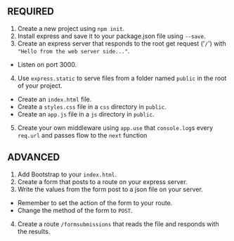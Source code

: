 ## REQUIRED

1.  Create a new project using `npm init`.
2.  Install express and save it to your package.json file using `--save`.
3.  Create an express server that responds to the root get request ('`/`') with `"Hello from the web server side..."`.

- Listen on port 3000.

4.  Use `express.static` to serve files from a folder named `public` in the root of your project.

- Create an `index.html` file.
- Create a `styles.css` file in a `css` directory in `public`.
- Create an `app.js` file in a `js` directory in `public`.

5.  Create your own middleware using `app.use` that `console.log`s every `req.url` and passes flow to the `next` function

## ADVANCED

1.  Add Bootstrap to your `index.html`.
2.  Create a form that posts to a route on your express server.
3.  Write the values from the form post to a json file on your server.

- Remember to set the action of the form to your route.
- Change the method of the form to `POST`.

4.  Create a route `/formsubmissions` that reads the file and responds with the results.
